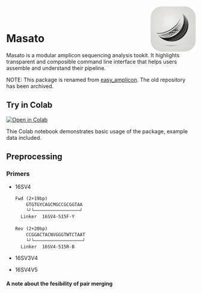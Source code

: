 <h1>
  <img align="right" alt="Logo" width="120" height="120" src="logo.png">
  <br><br>
  Masato
</h1>

Masato is a modular amplicon sequencing analysis tookit. It highlights transparent and 
composible command line interface that helps users assemble and understand their pipeline.

NOTE: This package is renamed from [easy_amplicon](https://github.com/whatever60/easy_amplicon). The old repository has been archived.

## Try in Colab
[![Open in Colab](https://colab.research.google.com/assets/colab-badge.svg)](https://colab.research.google.com/drive/1SPe_950g6cfB1PjDa8zKjgH4xgiiWQL_?usp=sharing)

Thie Colab notebook demonstrates basic usage of the package, example data included.


## Preprocessing

### Primers

- 16SV4 
  ```
  Fwd (2+19bp)
      GTGTGYCAGCMGCCGCGGTAA
      └┘└─────────────────┘
    Linker  16SV4-515F-Y

  Rev (2+20bp)
      CCGGACTACNVGGGTWTCTAAT
      └┘└──────────────────┘
    Linker  16SV4-515R-B
  ```
- 16SV3V4

- 16SV4V5
#### A note about the fesibility of pair merging